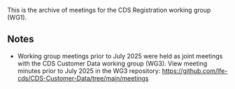 This is the archive of meetings for the CDS Registration working group (WG1).

## Notes
* Working group meetings prior to July 2025 were held as joint meetings with the CDS Customer Data working group (WG3). View meeting minutes prior to July 2025 in the WG3 repository: https://github.com/lfe-cds/CDS-Customer-Data/tree/main/meetings

